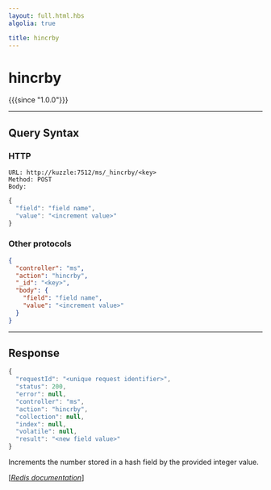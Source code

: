 ```yaml
---
layout: full.html.hbs
algolia: true

title: hincrby
---
```


# hincrby

{{{since "1.0.0"}}}


---

## Query Syntax

### HTTP

```http
URL: http://kuzzle:7512/ms/_hincrby/<key>
Method: POST  
Body:
```


```js
{
  "field": "field name",
  "value": "<increment value>"
}
```



### Other protocols


```json
{
  "controller": "ms",
  "action": "hincrby",
  "_id": "<key>",
  "body": {
    "field": "field name",
    "value": "<increment value>"
  }
}
```

---

## Response

```javascript
{
  "requestId": "<unique request identifier>",
  "status": 200,
  "error": null,
  "controller": "ms",
  "action": "hincrby",
  "collection": null,
  "index": null,
  "volatile": null,
  "result": "<new field value>"
}
```

Increments the number stored in a hash field by the provided integer value.

[[_Redis documentation_]](https://redis.io/commands/hincrby)
